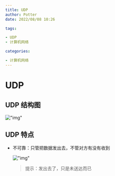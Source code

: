 ```yaml
---
title: UDP
author: Potter
date: 2022/08/08 10:26

tags:

- UDP
- 计算机网络

categories:

- 计算机网络
---
```


# UDP



## UDP 结构图
  !["img"](https://cdn.jsdelivr.net/gh/yxw007/BlogPicBed@master//img/20230313111842.jpeg)
    

## UDP 特点

- 不可靠：只管把数据发出去，不管对方有没有收到
    
  !["img"](https://cdn.jsdelivr.net/gh/yxw007/BlogPicBed@master//img/20230313111855.png)
    > 提示：发出去了，只是未送达而已
